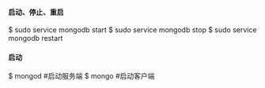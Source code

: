 #### 启动、停止、重启

$ sudo service mongodb start
$ sudo service mongodb stop
$ sudo service mongodb restart

#### 启动

$ mongod    #启动服务端
$ mongo    #启动客户端